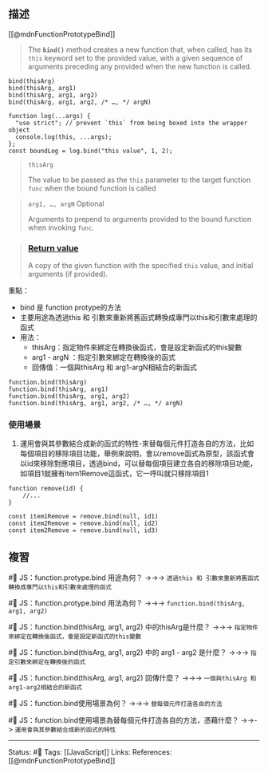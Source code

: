 ## 描述

[[@mdnFunctionPrototypeBind]]
> The **`bind()`** method creates a new function that, when called, has its `this` keyword set to the provided value, with a given sequence of arguments preceding any provided when the new function is called.


```
bind(thisArg)
bind(thisArg, arg1)
bind(thisArg, arg1, arg2)
bind(thisArg, arg1, arg2, /* …, */ argN)
```

```
function log(...args) {
  "use strict"; // prevent `this` from being boxed into the wrapper object
  console.log(this, ...args);
};
const boundLog = log.bind("this value", 1, 2);
```

> `thisArg`
>
> The value to be passed as the `this` parameter to the target function `func` when the bound function is called

>`arg1, …, argN` Optional
>
> Arguments to prepend to arguments provided to the bound function when invoking `func`.

> ### [Return value](https://developer.mozilla.org/en-US/docs/Web/JavaScript/Reference/Global_Objects/Function/bind#return_value "Permalink to Return value")
>
> A copy of the given function with the specified `this` value, and initial arguments (if provided).


重點：
- bind 是 function protype的方法
- 主要用途為透過this 和 引數來重新將舊函式轉換成專門以this和引數來處理的函式
- 用法：
	- thisArg：指定物件來綁定在轉換後函式，會是設定新函式的this變數
	- arg1 - argN ：指定引數來綁定在轉換後的函式
	- 回傳值：一個與thisArg 和 arg1-argN相結合的新函式
```
function.bind(thisArg)
function.bind(thisArg, arg1)
function.bind(thisArg, arg1, arg2)
function.bind(thisArg, arg1, arg2, /* …, */ argN)
```


### 使用場景
1. 運用會與其參數結合成新的函式的特性-來替每個元件打造各自的方法，比如每個項目的移除項目功能，舉例來說明，會以remove函式為原型，該函式會以id來移除對應項目，透過bind，可以替每個項目建立各自的移除項目功能，如項目1就擁有item1Remove這函式，它一呼叫就只移除項目1

```
function remove(id) {
	//...
}

const item1Remove = remove.bind(null, id1)
const item2Remove = remove.bind(null, id2)
const item2Remove = remove.bind(null, id3)
```

## 複習

#🧠 JS：function.protype.bind 用途為何？ ->->-> `透過this 和 引數來重新將舊函式轉換成專門以this和引數來處理的函式`
<!--SR:!2023-01-22,74,250-->

#🧠 JS：function.protype.bind 用法為何？ ->->-> `function.bind(thisArg, arg1, arg2)`
<!--SR:!2023-01-22,74,250-->

#🧠 JS：function.bind(thisArg, arg1, arg2) 中的thisArg是什麼？ ->->-> `指定物件來綁定在轉換後函式，會是設定新函式的this變數`
<!--SR:!2023-06-22,163,250-->

#🧠 JS：function.bind(thisArg, arg1, arg2) 中的 arg1 - arg2 是什麼？ ->->-> `指定引數來綁定在轉換後的函式`
<!--SR:!2023-01-22,74,250-->

#🧠 JS：function.bind(thisArg, arg1, arg2) 回傳什麼？ ->->-> `一個與thisArg 和 arg1-arg2相結合的新函式`
<!--SR:!2023-04-13,119,250-->


#🧠 JS：function.bind使用場景為何？ ->->-> `替每個元件打造各自的方法`
<!--SR:!2023-02-28,40,230-->

#🧠 JS：function.bind使用場景為替每個元件打造各自的方法，憑藉什麼？ ->->-> `運用會與其參數結合成新的函式的特性`
<!--SR:!2023-01-20,72,250-->


---
Status: #🌱 
Tags:
[[JavaScript]]
Links:
References:
[[@mdnFunctionPrototypeBind]]